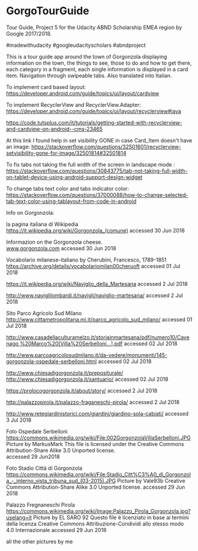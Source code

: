 # GorgoTourGuide
Tour Guide, Project 5 for the Udacity ABND Scholarship EMEA region by Google 2017/2018.

#madewithudacity #googleudacityscholars #abndproject

This is a tour guide app around the town of Gorgonzola displaying information on the town, the things to see, those to do and how to get there, each category in a fragment, each single information is displayed in a card item. Navigation through swipeable tabs. Also translated into Italian.

To implement card based layout:
https://developer.android.com/guide/topics/ui/layout/cardview

To implement RecyclerView and RecyclerView.Adapter:
https://developer.android.com/guide/topics/ui/layout/recyclerview#java

https://code.tutsplus.com/it/tutorials/getting-started-with-recyclerview-and-cardview-on-android--cms-23465


At this link I found help in set visibility GONE in case Card_Item doesn't 
have an image:
https://stackoverflow.com/questions/32501601/recyclerview-setvisibility-gone-for-image/32501814#32501814

To fix tabs not taking the full width of the screen in landscape mode :
https://stackoverflow.com/questions/30843775/tab-not-taking-full-width-on-tablet-device-using-android-support-design-widget

To change tabs text color and tabs indicator color:
https://stackoverflow.com/questions/37000088/how-to-change-selected-tab-text-color-using-tablayout-from-code-in-android


Info on Gorgonzola:

la pagina italiana di Wikipedia
https://it.wikipedia.org/wiki/Gorgonzola_(comune)
accessed 30 Jun 2018

Informazion on the Gorgonzola cheese.		
www.gorgonzola.com
accessed 30 Jun 2018

Vocabolario milanese-italiano
by Cherubini, Francesco, 1789-1851
https://archive.org/details/vocabolariomilan00cheruoft 
accessed 01 Jul 2018

https://it.wikipedia.org/wiki/Naviglio_della_Martesana
accessed 2 Jul 2018

http://www.naviglilombardi.it/navigli/naviglio-martesana/
accessed 2 Jul 2018

Sito Parco Agricolo Sud Milano
http://www.cittametropolitana.mi.it/parco_agricolo_sud_milano/
accessed 01 Jul 2018

http://www.casadellaculturamelzo.it/storiainmartesana/pdf/numero10/Cavenago,%20Marco%20[Villa%20Serbelloni...].pdf
accessed 02 Jul 2018

http://www.parcoagricolosudmilano.it/da-vedere/monumenti/145-gorgonzola-ospedale-serbelloni.html
accessed 02 Jul 2018


		
http://www.chiesadigorgonzola.it/prepositurale/
http://www.chiesadigorgonzola.it/santuario/
accessed 02 Jul 2018
		
https://prolocogorgonzola.it/about/story/
accessed 2 Jul 2018

http://palazzopirola.it/palazzo-fraganeschi-pirola/
accessed 2 Jul 2018	

http://www.retegiardinistorici.com/giardini/giardino-sola-cabiati/
accessed 3 Jul 2018


Foto Ospedale Serbelloni
https://commons.wikimedia.org/wiki/File:002GorgonzolaVillaSerbelloni.JPG
Picture by MarkusMark
This file is licensed under the Creative Commons Attribution-Share Alike 3.0 Unported license. 	
accessed 29 Jun2018

Foto Stadio Città di Gorgonzola
https://commons.wikimedia.org/wiki/File:Stadio_Citt%C3%A0_di_Gorgonzola_-_interno_vista_tribuna_sud_(03-2015).JPG
Picture by Vale93b
Creative Commons Attribution-Share Alike 3.0 Unported license.
accessed 29 Jun 2018

Palazzo Fregnaneschi Pirola
https://commons.wikimedia.org/wiki/Image:Palazzo_Pirola_Gorgonzola.jpg?uselang=it
Picture by EL SARO 92
Questo file è licenziato in base ai termini della licenza Creative Commons Attribuzione-Condividi allo stesso modo 4.0 Internazionale 
accessed 29 Jun 2018

all the other pictures by me
